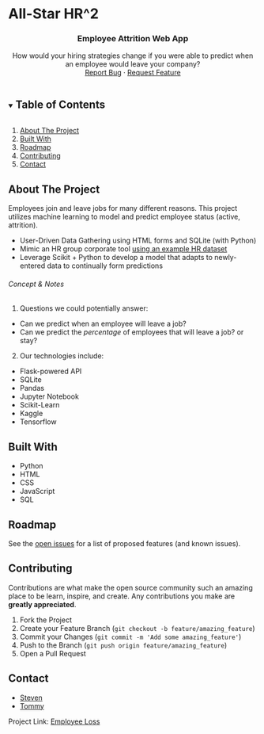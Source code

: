 # All-Star HR^2

<!-- README -->
  <h3 align="center">Employee Attrition Web App</h3>
  <p align="center"> 
    How would your hiring strategies change if you were able to predict when an employee would leave your company?
    <br />
    <a href="https://github.com/SteveZych/Final-Project/issues">Report Bug</a>
    ·
    <a href="https://github.com/SteveZych/Final-Project/issues">Request Feature</a>
  </p>
</p>


<!-- TABLE OF CONTENTS -->
<details open="open">
  <summary><h2 style="display: inline-block">Table of Contents</h2></summary>
  <ol>
    <li>
      <a href="#about-the-project">About The Project</a>
    <li><a href="#built-with">Built With</a></li>
    <li><a href="#roadmap">Roadmap</a></li>
    <li><a href="#contributing">Contributing</a></li>
    <li><a href="#contact">Contact</a></li>
  </ol>
</details>


<!-- ABOUT THE PROJECT -->
## About The Project

Employees join and leave jobs for many different reasons. This project utilizes machine learning to model and predict employee status (active, attrition). 

*  User-Driven Data Gathering using HTML forms and SQLite (with Python)
*  Mimic an HR group corporate tool [using an example HR dataset](https://www.kaggle.com/rhuebner/human-resources-data-set)
*  Leverage Scikit + Python to develop a model that adapts to newly-entered data to continually form predictions

###### Concept & Notes
1. Questions we could potentially answer:
  - Can we predict when an employee will leave a job?
  - Can we predict the _percentage_ of employees that will leave a job? or stay?

2. Our technologies include:
  - Flask-powered API
  - SQLite
  - Pandas
  - Jupyter Notebook
  - Scikit-Learn
  - Kaggle
  - Tensorflow

<!-- BUILT WITH -->
## Built With
* Python
* HTML
* CSS
* JavaScript
* SQL


<!-- ROADMAP -->
## Roadmap

See the [open issues](https://github.com/SteveZych/Final-Project/issues) for a list of proposed features (and known issues).


<!-- CONTRIBUTING -->
## Contributing

Contributions are what make the open source community such an amazing place to be learn, inspire, and create. Any contributions you make are **greatly appreciated**.

1. Fork the Project
2. Create your Feature Branch (`git checkout -b feature/amazing_feature`)
3. Commit your Changes (`git commit -m 'Add some amazing_feature'`)
4. Push to the Branch (`git push origin feature/amazing_feature`)
5. Open a Pull Request


<!-- CONTACT -->
## Contact

* [Steven](https://github.com/SteveZych)
* [Tommy](https://github.com/gldn-god/)


Project Link: [Employee Loss](https://github.com/SteveZych/Final-Project/)
